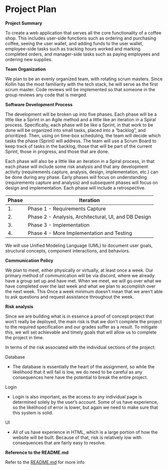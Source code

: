 # __Project Plan__

__Project Summary__

To create a web application that serves all the core functionality of a coffee shop\. This includes user\-side functions such as ordering and purchasing coffee, seeing the user wallet, and adding funds to the user wallet, employee\-side tasks such as tracking hours worked and marking completed orders, and manager\-side tasks such as paying employees and ordering new supplies\.

__Team Organization__

We plan to be an evenly organized team, with rotating scrum masters\. Since Kollin has the most familiarity with the tech stack, he will serve as the first scrum master\. Code reviews will be implemented so that someone in the group reviews any code that is merged\.

__Software Development Process__

The development will be broken up into five phases\. Each phase will be a little like a Sprint in an Agile method and a little like an iteration in a Spiral process\. Specifically, each phase will be like a Sprint, in that work to be done will be organized into small tasks, placed into a “backlog”, and prioritized\. Then, using on time\-box scheduling, the team will decide which tasks the phase \(Sprint\) will address\. The team will use a Scrum Board to keep track of tasks in the backlog, those that will be part of the current Sprint, those in progress, and those that are done\.

Each phase will also be a little like an iteration in a Spiral process, in that each phase will include some risk analysis and that any development activity \(requirements capture, analysis, design, implementation, etc\.\) can be done during any phase\. Early phases will focus on understanding \(requirements capture and analysis\) and subsequent phases will focus on design and implementation\. Each phase will include a retrospective\. 

| Phase | Iteration                                            |
| ----- | ---------------------------------------------------- |
| 1.    | Phase 1 - Requirements Capture                       |
| 2.    | Phase 2 - Analysis, Architectural, UI, and DB Design |
| 3.    | Phase 3 - Implementation                             |
| 4.    | Phase 4 - More Implementation and Testing            |

We will use Unified Modeling Language \(UML\) to document user goals, structural concepts, component interactions, and behaviors\. 

__Communication Policy__

We plan to meet, either physically or virtually, at least once a week\. Our primary method of communication will be via discord, where we already have a group set up and have met\. When we meet, we will go over what we have completed over the last week and what we plan to accomplish over the next week\. This Once a week minimum doesn’t mean that we aren’t able to ask questions and request assistance throughout the week\.

__Risk analysis__

Since we are building what is in essence a proof of concept project that won’t really be deployed, the main risk is that we don’t complete the project to the required specification and our grades suffer as a result. To mitigate this, we will set achievable and timely goals that will allow us to complete the project in time.

In terms of the risk associated with the individual sections of the project:

Database
- The database is essentially the heart of the assignment, so while the likelihood that it will fail is low, we do need to be careful as any consequences here have the potential to break the entire project.

Login
- Login is also important, as the access to any individual page is determined solely by the user’s account. Some of us have experience, so the likelihood of error is lower, but again we need to make sure that this system is solid.

UI
- All of us have experience in HTML, which is a large portion of how the website will be built. Because of that, risk is relatively low with consequences that are fairly easy to resolve.

__Reference to the README\.md__

Refer to the [README.md](/README.md) for more info
